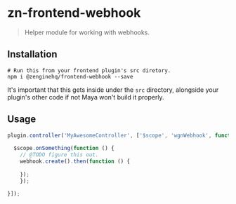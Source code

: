 # zn-frontend-webhook

> Helper module for working with webhooks.   

## Installation

```shell
# Run this from your frontend plugin's src diretory.
npm i @zenginehq/frontend-webhook --save
```

It's important that this gets inside under the `src` directory, alongside your plugin's other code if not Maya won't build it properly.

## Usage

```js
plugin.controller('MyAwesomeController', ['$scope', 'wgnWebhook', function ($scope, webhook) {
	
  $scope.onSomething(function () {
  	// @TODO figure this out.
    webhook.create().then(function () {
    	
    });	
	});
  
}]);
```
